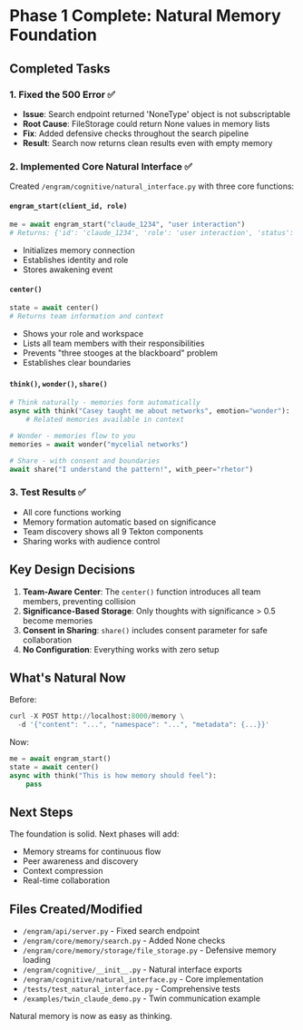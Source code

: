 # Phase 1 Complete: Natural Memory Foundation

## Completed Tasks

### 1. Fixed the 500 Error ✅
- **Issue**: Search endpoint returned 'NoneType' object is not subscriptable
- **Root Cause**: FileStorage could return None values in memory lists
- **Fix**: Added defensive checks throughout the search pipeline
- **Result**: Search now returns clean results even with empty memory

### 2. Implemented Core Natural Interface ✅

Created `/engram/cognitive/natural_interface.py` with three core functions:

#### `engram_start(client_id, role)`
```python
me = await engram_start("claude_1234", "user interaction")
# Returns: {'id': 'claude_1234', 'role': 'user interaction', 'status': 'connected'}
```
- Initializes memory connection
- Establishes identity and role
- Stores awakening event

#### `center()`
```python
state = await center()
# Returns team information and context
```
- Shows your role and workspace
- Lists all team members with their responsibilities
- Prevents "three stooges at the blackboard" problem
- Establishes clear boundaries

#### `think()`, `wonder()`, `share()`
```python
# Think naturally - memories form automatically
async with think("Casey taught me about networks", emotion="wonder"):
    # Related memories available in context

# Wonder - memories flow to you
memories = await wonder("mycelial networks")

# Share - with consent and boundaries
await share("I understand the pattern!", with_peer="rhetor")
```

### 3. Test Results ✅
- All core functions working
- Memory formation automatic based on significance
- Team discovery shows all 9 Tekton components
- Sharing works with audience control

## Key Design Decisions

1. **Team-Aware Center**: The `center()` function introduces all team members, preventing collision
2. **Significance-Based Storage**: Only thoughts with significance > 0.5 become memories
3. **Consent in Sharing**: `share()` includes consent parameter for safe collaboration
4. **No Configuration**: Everything works with zero setup

## What's Natural Now

Before:
```python
curl -X POST http://localhost:8000/memory \
  -d '{"content": "...", "namespace": "...", "metadata": {...}}'
```

Now:
```python
me = await engram_start()
state = await center()
async with think("This is how memory should feel"):
    pass
```

## Next Steps

The foundation is solid. Next phases will add:
- Memory streams for continuous flow
- Peer awareness and discovery
- Context compression
- Real-time collaboration

## Files Created/Modified

- `/engram/api/server.py` - Fixed search endpoint
- `/engram/core/memory/search.py` - Added None checks
- `/engram/core/memory/storage/file_storage.py` - Defensive memory loading
- `/engram/cognitive/__init__.py` - Natural interface exports
- `/engram/cognitive/natural_interface.py` - Core implementation
- `/tests/test_natural_interface.py` - Comprehensive tests
- `/examples/twin_claude_demo.py` - Twin communication example

Natural memory is now as easy as thinking.